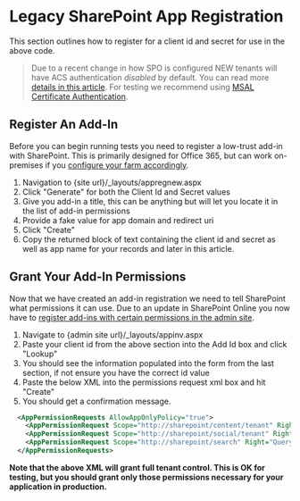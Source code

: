 # Legacy SharePoint App Registration

This section outlines how to register for a client id and secret for use in the above code.

> Due to a recent change in how SPO is configured NEW tenants will have ACS authentication _disabled_ by default. You can read more [details in this article](https://docs.microsoft.com/en-us/sharepoint/dev/solution-guidance/security-apponly-azureacs). For testing we recommend using [MSAL Certificate Authentication](./server-nodejs.md#call-sharepoint).

## Register An Add-In

Before you can begin running tests you need to register a low-trust add-in with SharePoint. This is primarily designed for Office 365, but can work on-premises if you [configure your farm accordingly](https://msdn.microsoft.com/en-us/library/office/dn155905.aspx).

1. Navigation to {site url}/_layouts/appregnew.aspx
1. Click "Generate" for both the Client Id and Secret values
1. Give you add-in a title, this can be anything but will let you locate it in the list of add-in permissions
1. Provide a fake value for app domain and redirect uri
1. Click "Create"
1. Copy the returned block of text containing the client id and secret as well as app name for your records and later in this article.

## Grant Your Add-In Permissions

Now that we have created an add-in registration we need to tell SharePoint what permissions it can use. Due to an update in SharePoint Online you now have to [register add-ins with certain permissions in the admin site](https://msdn.microsoft.com/en-us/pnp_articles/how-to-provide-add-in-app-only-tenant-administrative-permissions-in-sharepoint-online).

1. Navigate to {admin site url}/_layouts/appinv.aspx
1. Paste your client id from the above section into the Add Id box and click "Lookup"
1. You should see the information populated into the form from the last section, if not ensure you have the correct id value
1. Paste the below XML into the permissions request xml box and hit "Create"
1. You should get a confirmation message.

```XML
  <AppPermissionRequests AllowAppOnlyPolicy="true">
    <AppPermissionRequest Scope="http://sharepoint/content/tenant" Right="FullControl" />
    <AppPermissionRequest Scope="http://sharepoint/social/tenant" Right="FullControl" />
    <AppPermissionRequest Scope="http://sharepoint/search" Right="QueryAsUserIgnoreAppPrincipal" />
  </AppPermissionRequests>
```

**Note that the above XML will grant full tenant control. This is OK for testing, but you should grant only those permissions necessary for your application in production.**